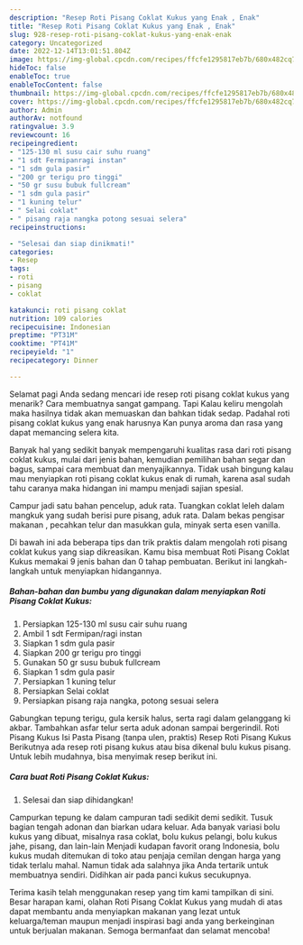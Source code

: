 ```yaml
---
description: "Resep Roti Pisang Coklat Kukus yang Enak , Enak"
title: "Resep Roti Pisang Coklat Kukus yang Enak , Enak"
slug: 928-resep-roti-pisang-coklat-kukus-yang-enak-enak
category: Uncategorized
date: 2022-12-14T13:01:51.804Z
image: https://img-global.cpcdn.com/recipes/ffcfe1295817eb7b/680x482cq70/roti-pisang-coklat-kukus-foto-resep-utama.jpg
hideToc: false
enableToc: true
enableTocContent: false
thumbnail: https://img-global.cpcdn.com/recipes/ffcfe1295817eb7b/680x482cq70/roti-pisang-coklat-kukus-foto-resep-utama.jpg
cover: https://img-global.cpcdn.com/recipes/ffcfe1295817eb7b/680x482cq70/roti-pisang-coklat-kukus-foto-resep-utama.jpg
author: Admin
authorAv: notfound
ratingvalue: 3.9
reviewcount: 16
recipeingredient:
- "125-130 ml susu cair suhu ruang"
- "1 sdt Fermipanragi instan"
- "1 sdm gula pasir"
- "200 gr terigu pro tinggi"
- "50 gr susu bubuk fullcream"
- "1 sdm gula pasir"
- "1 kuning telur"
- " Selai coklat"
- " pisang raja nangka potong sesuai selera"
recipeinstructions:

- "Selesai dan siap dinikmati!"
categories:
- Resep
tags:
- roti
- pisang
- coklat

katakunci: roti pisang coklat 
nutrition: 109 calories
recipecuisine: Indonesian
preptime: "PT31M"
cooktime: "PT41M"
recipeyield: "1"
recipecategory: Dinner

---
```



Selamat pagi Anda sedang mencari ide resep roti pisang coklat kukus yang menarik? Cara membuatnya sangat gampang. Tapi Kalau keliru mengolah maka hasilnya tidak akan memuaskan dan bahkan tidak sedap. Padahal roti pisang coklat kukus yang enak harusnya Kan punya aroma dan rasa yang dapat memancing selera kita.


Banyak hal yang sedikit banyak mempengaruhi kualitas rasa dari roti pisang coklat kukus, mulai dari jenis bahan, kemudian pemilihan bahan segar dan bagus, sampai cara membuat dan menyajikannya. Tidak usah bingung kalau mau menyiapkan roti pisang coklat kukus enak di rumah, karena asal sudah tahu caranya maka hidangan ini mampu menjadi sajian spesial.

Campur jadi satu bahan pencelup, aduk rata. Tuangkan coklat leleh dalam mangkuk yang sudah berisi pure pisang, aduk rata. Dalam bekas pengisar makanan , pecahkan telur dan masukkan gula, minyak serta esen vanilla.


Di bawah ini ada beberapa tips dan trik praktis dalam mengolah roti pisang coklat kukus yang siap dikreasikan. Kamu bisa membuat Roti Pisang Coklat Kukus memakai 9 jenis bahan dan 0 tahap pembuatan. Berikut ini langkah-langkah untuk menyiapkan hidangannya.

<!--inarticleads1-->

##### Bahan-bahan dan bumbu yang digunakan dalam menyiapkan Roti Pisang Coklat Kukus:

1. Persiapkan 125-130 ml susu cair suhu ruang
1. Ambil 1 sdt Fermipan/ragi instan
1. Siapkan 1 sdm gula pasir
1. Siapkan 200 gr terigu pro tinggi
1. Gunakan 50 gr susu bubuk fullcream
1. Siapkan 1 sdm gula pasir
1. Persiapkan 1 kuning telur
1. Persiapkan  Selai coklat
1. Persiapkan  pisang raja nangka, potong sesuai selera


Gabungkan tepung terigu, gula kersik halus, serta ragi dalam gelanggang ki akbar. Tambahkan asfar telur serta aduk adonan sampai bergerindil. Roti Pisang Kukus Isi Pasta Pisang (tanpa ulen, praktis) Resep Roti Pisang Kukus Berikutnya ada resep roti pisang kukus atau bisa dikenal bulu kukus pisang. Untuk lebih mudahnya, bisa menyimak resep berikut ini. 

<!--inarticleads2-->

##### Cara buat Roti Pisang Coklat Kukus:


1. Selesai dan siap dihidangkan!

Campurkan tepung ke dalam campuran tadi sedikit demi sedikit. Tusuk bagian tengah adonan dan biarkan udara keluar. Ada banyak variasi bolu kukus yang dibuat, misalnya rasa coklat, bolu kukus pelangi, bolu kukus jahe, pisang, dan lain-lain Menjadi kudapan favorit orang Indonesia, bolu kukus mudah ditemukan di toko atau penjaja cemilan dengan harga yang tidak terlalu mahal. Namun tidak ada salahnya jika Anda tertarik untuk membuatnya sendiri. Didihkan air pada panci kukus secukupnya. 

Terima kasih telah menggunakan resep yang tim kami tampilkan di sini. Besar harapan kami, olahan Roti Pisang Coklat Kukus yang mudah di atas dapat membantu anda menyiapkan makanan yang lezat untuk keluarga/teman maupun menjadi inspirasi bagi anda yang berkeinginan untuk berjualan makanan. Semoga bermanfaat dan selamat mencoba!

